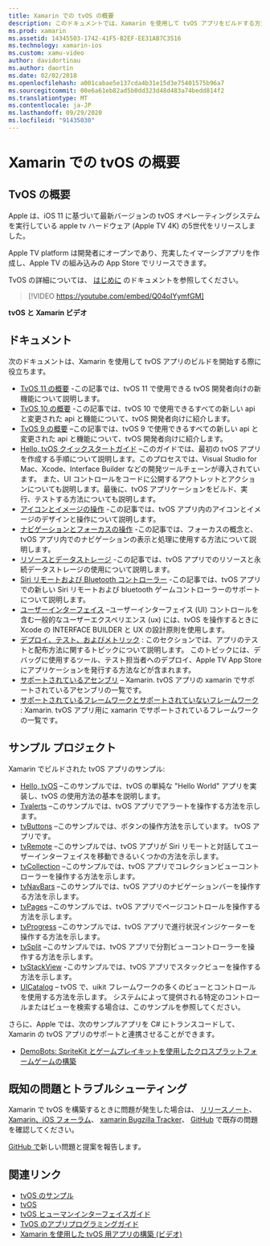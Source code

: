 ```yaml
---
title: Xamarin での tvOS の概要
description: このドキュメントでは、Xamarin を使用して tvOS アプリをビルドする方法を示すさまざまなガイドとサンプルにリンクしています。 このガイドでは、ユーザーインターフェイスの開発、データストレージ、アイコンなど、さまざまな機能について説明します。
ms.prod: xamarin
ms.assetid: 14345503-1742-41F5-B2EF-EE31AB7C3516
ms.technology: xamarin-ios
ms.custom: xamu-video
author: davidortinau
ms.author: daortin
ms.date: 02/02/2018
ms.openlocfilehash: a001cabae5e137cda4b31e15d3e75401575b96a7
ms.sourcegitcommit: 00e6a61eb82ad5b0dd323d48d483a74bedd814f2
ms.translationtype: MT
ms.contentlocale: ja-JP
ms.lasthandoff: 09/29/2020
ms.locfileid: "91435030"
---
```

# <a name="introduction-to-tvos-in-xamarin"></a>Xamarin での tvOS の概要

## <a name="introducing-tvos"></a>TvOS の概要

Apple は、iOS 11 に基づいて最新バージョンの tvOS オペレーティングシステムを実行している apple tv ハードウェア (Apple TV 4K) の5世代をリリースしました。

Apple TV platform は開発者にオープンであり、充実したイマーシブアプリを作成し、Apple TV の組み込みの App Store でリリースできます。

TvOS の詳細については、 [はじめに](~/ios/tvos/get-started/index.md) のドキュメントを参照してください。

> [!VIDEO https://youtube.com/embed/Q04oIYymfGM]

**tvOS と Xamarin ビデオ**

## <a name="documentation"></a>ドキュメント

次のドキュメントは、Xamarin を使用して tvOS アプリのビルドを開始する際に役立ちます。

- [TvOS 11 の概要](~/ios/tvos/platform/introduction-to-tvos11.md) -この記事では、tvOS 11 で使用できる tvOS 開発者向けの新機能について説明します。
- [TvOS 10 の概要](~/ios/tvos/platform/introduction-to-tvos10/index.md) -この記事では、tvOS 10 で使用できるすべての新しい api と変更された api と機能について、tvOS 開発者向けに紹介します。
- [TvOS 9 の概要](~/ios/tvos/platform/tvos9.md) –この記事では、tvOS 9 で使用できるすべての新しい api と変更された api と機能について、tvOS 開発者向けに紹介します。 
- [Hello, tvOS クイックスタートガイド](~/ios/tvos/get-started/hello-tvos.md) –このガイドでは、最初の tvOS アプリを作成する手順について説明します。このプロセスでは、Visual Studio for Mac、Xcode、Interface Builder などの開発ツールチェーンが導入されています。 また、UI コントロールをコードに公開するアウトレットとアクションについても説明します。最後に、tvOS アプリケーションをビルド、実行、テストする方法についても説明します。
- [アイコンとイメージの操作](~/ios/tvos/app-fundamentals/icons-images.md) -この記事では、tvOS アプリ内のアイコンとイメージのデザインと操作について説明します。
- [ナビゲーションとフォーカスの操作](~/ios/tvos/app-fundamentals/navigation-focus.md) -この記事では、フォーカスの概念と、tvOS アプリ内でのナビゲーションの表示と処理に使用する方法について説明します。
- [リソースとデータストレージ](~/ios/tvos/app-fundamentals/resources-data-storage.md) -この記事では、tvOS アプリでのリソースと永続データストレージの使用について説明します。
- [Siri リモートおよび Bluetooth コントローラー](~/ios/tvos/platform/remote-bluetooth.md) -この記事では、tvOS アプリでの新しい Siri リモートおよび bluetooth ゲームコントローラーのサポートについて説明します。
- [ユーザーインターフェイス](~/ios/tvos/user-interface/index.md) –ユーザーインターフェイス (UI) コントロールを含む一般的なユーザーエクスペリエンス (ux) には、tvOS を操作するときに Xcode の INTERFACE BUILDER と UX の設計原則を使用します。
- [デプロイ、テスト、およびメトリック](~/ios/tvos/deploy-test/index.md) : このセクションでは、アプリのテストと配布方法に関するトピックについて説明します。 このトピックには、デバッグに使用するツール、テスト担当者へのデプロイ、Apple TV App Store にアプリケーションを発行する方法などが含まれます。
- [サポートされているアセンブリ](~/ios/tvos/internals/assemblies.md) – Xamarin. tvOS アプリの xamarin でサポートされているアセンブリの一覧です。
- [サポートされているフレームワークとサポートされていないフレームワーク](~/ios/tvos/internals/frameworks.md) : Xamarin. tvOS アプリ用に xamarin でサポートされているフレームワークの一覧です。

## <a name="sample-projects"></a>サンプル プロジェクト

Xamarin でビルドされた tvOS アプリのサンプル:

- [Hello, tvOS](/samples/xamarin/ios-samples/tvos-hello-tvos) –このサンプルでは、tvOS の単純な "Hello World" アプリを実装し、tvOS の使用方法の基本を説明します。
- [Tvalerts](/samples/xamarin/ios-samples/tvos-tvalerts) –このサンプルでは、tvOS アプリでアラートを操作する方法を示します。
- [tvButtons](/samples/xamarin/ios-samples/tvos-tvbuttons) –このサンプルでは、ボタンの操作方法を示しています。 tvOS アプリです。
- [tvRemote](/samples/xamarin/ios-samples/tvos-tvremote) –このサンプルでは、tvOS アプリが Siri リモートと対話してユーザーインターフェイスを移動できるいくつかの方法を示します。
- [tvCollection](/samples/xamarin/ios-samples/tvos-tvcollection) –このサンプルでは、tvOS アプリでコレクションビューコントローラーを操作する方法を示します。
- [tvNavBars](/samples/xamarin/ios-samples/tvos-tvnavbars) –このサンプルでは、tvOS アプリのナビゲーションバーを操作する方法を示します。
- [tvPages](/samples/xamarin/ios-samples/tvos-tvpages) –このサンプルでは、tvOS アプリでページコントロールを操作する方法を示します。
- [tvProgress](/samples/xamarin/ios-samples/tvos-tvprogress) –このサンプルでは、tvOS アプリで進行状況インジケーターを操作する方法を示します。
- [tvSplit](/samples/xamarin/ios-samples/tvos-tvsplit) –このサンプルでは、tvOS アプリで分割ビューコントローラーを操作する方法を示します。
- [tvStackView](/samples/xamarin/ios-samples/tvos-tvstackview) -このサンプルでは、tvOS アプリでスタックビューを操作する方法を示します。
- [UICatalog](/samples/xamarin/ios-samples/tvos-uicatalog) – tvOS で、uikit フレームワークの多くのビューとコントロールを使用する方法を示します。 システムによって提供される特定のコントロールまたはビューを検索する場合は、このサンプルを参照してください。

さらに、Apple では、次のサンプルアプリを C# にトランスコードして、Xamarin の tvOS アプリのサポートと連携させることができます。

- [DemoBots: SpriteKit とゲームプレイキットを使用したクロスプラットフォームゲームの構築](https://developer.apple.com/library/prerelease/tvos/samplecode/DemoBots/)

## <a name="known-issues-and-troubleshooting"></a>既知の問題とトラブルシューティング

Xamarin で tvOS を構築するときに問題が発生した場合は、 [リリースノート](/xamarin/ios/release-notes/)、 [Xamarin、iOS フォーラム](https://forums.xamarin.com/categories/ios)、 [xamarin Bugzilla Tracker](https://bugzilla.xamarin.com/query.cgi?product=iOS)、 [GitHub](https://github.com/xamarin/xamarin-macios/issues) で既存の問題を確認してください。

[GitHub で](https://github.com/xamarin/xamarin-macios/issues)新しい問題と提案を報告します。

## <a name="related-links"></a>関連リンク

- [tvOS のサンプル](/samples/browse/?products=xamarin&term=Xamarin.iOS%2btvOS)
- [tvOS](https://developer.apple.com/tvos/)
- [tvOS ヒューマンインターフェイスガイド](https://developer.apple.com/tvos/human-interface-guidelines/)
- [TvOS のアプリプログラミングガイド](https://developer.apple.com/library/prerelease/tvos/documentation/General/Conceptual/AppleTV_PG/)
- [Xamarin を使用した tvOS 用アプリの構築 (ビデオ)](https://university.xamarin.com/lightninglectures/tvos-with-xamarin)